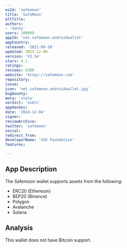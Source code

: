 ```yaml
---
wsId: 'safemoon'
title: 'SafeMoon'
altTitle: 
authors:
- 'danny'
users: 100000
appId: 'net.safemoon.androidwallet'
appCountry: 
released: '2021-09-10'
updated: 2023-12-06
version: 'V3.54'
stars: 4.1
ratings: 
reviews: 6380
website: 'https://safemoon.com'
repository: 
issue: 
icon: 'net.safemoon.androidwallet.jpg'
bugbounty: 
meta: 'stale'
verdict: 'nobtc'
appHashes: 
date: '2024-12-04'
signer: 
reviewArchive: 
twitter: 'safemoon'
social: 
redirect_from: 
developerName: 'VGX Foundation'
features: 

---
```


## App Description 

The Safemoon wallet supports assets from the following: 

- ERC20 (Ethereum)
- BEP20 (Binance)
- Polygon
- Avalanche
- Solana

## Analysis 

This wallet does not have Bitcoin support. 
